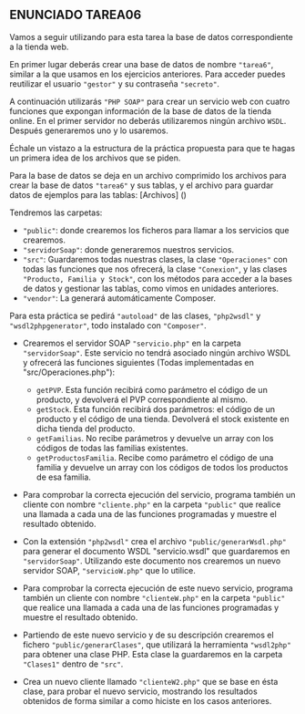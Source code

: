 ## **ENUNCIADO TAREA06**
Vamos a seguir utilizando para esta tarea la base de datos correspondiente a la tienda web.

En primer lugar deberás crear una base de datos de nombre ``"tarea6"``, similar a la que usamos en los ejercicios anteriores. Para acceder puedes reutilizar el usuario ``"gestor"`` y su contraseña ``"secreto"``.

A continuación utilizarás ``"PHP SOAP"`` para crear un servicio web con cuatro funciones que expongan información de la base de datos de la tienda online. En el primer servidor no deberás utilizaremos ningún archivo ``WSDL``. Después generaremos uno y lo usaremos.

Échale un vistazo a la estructura de la práctica propuesta para que te hagas un primera idea de los archivos que se piden.

Para la base de datos se deja en un archivo comprimido los archivos para crear la base de datos ``"tarea6"`` y sus tablas, y el archivo para guardar datos de ejemplos para las tablas: [Archivos] ()

Tendremos las carpetas:

* ``"public"``: donde crearemos los ficheros para llamar a los servicios que crearemos.
* ``"servidorSoap"``: donde generaremos nuestros servicios.
* ``"src"``: Guardaremos todas nuestras clases, la clase ``"Operaciones"`` con todas las funciones que nos ofrecerá, la clase ``"Conexion"``, y las clases ``"Producto, Familia y Stock"``, con los métodos para acceder a la bases de datos y gestionar las tablas, como vimos en unidades anteriores.
* ``"vendor"``: La generará automáticamente  Composer.

Para esta práctica se pedirá ``"autoload"`` de las clases, ``"php2wsdl"`` y ``"wsdl2phpgenerator"``, todo instalado con ``"Composer"``.


* Crearemos el servidor SOAP ``"servicio.php"`` en la carpeta ``"servidorSoap"``. Este servicio no tendrá asociado ningún archivo WSDL y ofrecerá las funciones siguientes (Todas implementadas en "src/Operaciones.php"):
    * ``getPVP``. Esta función recibirá como parámetro el código de un producto, y devolverá el PVP correspondiente al mismo.
    * ``getStock``. Esta función recibirá dos parámetros: el código de un producto y el código de una tienda. Devolverá el stock existente en dicha tienda del producto.
    * ``getFamilias``. No recibe parámetros y devuelve un array con los códigos de todas las familias existentes.
    * ``getProductosFamilia``. Recibe como parámetro el código de una familia y devuelve un array con los códigos de todos los productos de esa familia.

* Para comprobar la correcta ejecución del servicio, programa también un cliente con nombre ``"cliente.php"`` en la carpeta ``"public"`` que realice una llamada a cada una de las funciones programadas y muestre el resultado obtenido.

* Con la extensión ``"php2wsdl"`` crea el archivo ``"public/generarWsdl.php"`` para generar el documento WSDL "servicio.wsdl" que guardaremos en ``"servidorSoap"``. Utilizando este documento  nos crearemos un nuevo servidor SOAP, ``"servicioW.php"`` que lo utilice.

* Para comprobar la correcta ejecución de este nuevo servicio, programa también un cliente con nombre ``"clienteW.php"`` en la carpeta ``"public"`` que realice una llamada a cada una de las funciones programadas y muestre el resultado obtenido.

* Partiendo de este nuevo servicio y de su descripción crearemos el fichero ``"public/generarClases"``, que  utilizará la herramienta ``"wsdl2php"`` para obtener una clase PHP. Esta clase la guardaremos en la carpeta ``"Clases1"`` dentro de ``"src"``.

* Crea un nuevo cliente llamado ``"clienteW2.php"`` que se base en ésta clase, para probar el nuevo servicio, mostrando los resultados obtenidos de forma similar a como hiciste en los casos anteriores.